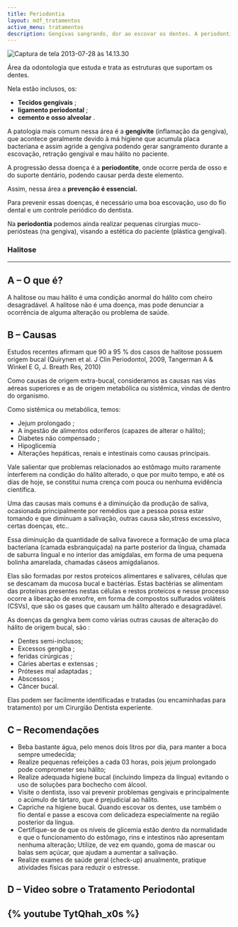 ```yaml
---
title: Periodontia
layout: mdf_tratamentos
active_menu: tratamentos
description: Gengivas sangrando, dor ao escovar os dentes. A periodontia pode melhorar a saúde da sua gengiva. Tire suas dúvidas aqui.
---
```


![Captura de tela 2013-07-28 às 14.13.30](Captura-de-tela-2013-07-28-às-14.13.30-260x300.png)

Área da odontologia que estuda e trata as estruturas que suportam os dentes. 

Nela estão inclusos, os:  
* **Tecidos gengivais** ;
* **ligamento periodontal** ; 
* **cemento e osso alveolar** . 

A patologia mais comum nessa área é a **gengivite** (inflamação da gengiva), que acontece geralmente devido à má higiene que acumula placa bacteriana e assim agride a gengiva podendo gerar sangramento durante a escovação, retração gengival e mau hálito no paciente. 

A progressão dessa doença é a **periodontite**, onde ocorre perda de osso e do suporte dentário, podendo causar perda deste elemento. 

Assim, nessa área a **prevenção é essencial.** 

Para prevenir essas doenças, é necessário uma boa escovação, uso do fio dental e um controle periódico do dentista. 

Na **periodontia** podemos ainda realizar pequenas cirurgias muco-periósteas (na gengiva), visando a estética do paciente (plástica gengival).

### Halitose
---
## A – O que é?
A halitose ou mau hálito é uma condição anormal do hálito com cheiro desagradável. A halitose não é uma doença, mas pode denunciar a ocorrência de alguma alteração ou problema de saúde.

## B – Causas
Estudos recentes afirmam que 90 a 95 % dos casos de halitose possuem origem bucal (Quirynen et al. J Clin Periodontol, 2009, Tangerman A & Winkel E G, J. Breath Res, 2010)

Como causas de origem extra-bucal, consideramos as causas nas vias aéreas superiores e as de origem metabólica ou sistêmica, vindas de dentro do organismo. 

Como sistêmica ou metabólica, temos:  
* Jejum prolongado ;
* A ingestão de alimentos odoríferos (capazes de alterar o hálito); 
* Diabetes não compensado ; 
* Hipoglicemia 
* Alterações hepáticas, renais e intestinais como causas principais.

Vale salientar que problemas relacionados ao estômago muito raramente interferem na condição do hálito alterado, o que por muito tempo, e até os dias de hoje, se constitui numa crença com pouca ou nenhuma evidência científica.

Uma das causas mais comuns é a diminuição da produção de saliva, ocasionada principalmente por remédios que a pessoa possa estar tomando e que diminuam a salivação, outras causa são,stress excessivo, certas doenças, etc..

Essa diminuição da quantidade de saliva favorece a formação de uma placa bacteriana (camada esbranquiçada) na parte posterior da língua, chamada de saburra lingual e no interior das amígdalas, em forma de uma pequena bolinha amarelada, chamadas cáseos amigdalianos. 

Elas são formadas por restos proteicos alimentares e salivares, células que se descamam da mucosa bucal e bactérias. Estas bactérias se alimentam das proteínas presentes nestas células e restos proteicos e nesse processo ocorre a liberação de enxofre, em forma de compostos sulfurados voláteis (CSVs), que são os gases que causam um hálito alterado e desagradável.

As doenças da gengiva bem como várias outras causas de alteração do hálito de origem bucal, são : 
* Dentes semi-inclusos; 
* Excessos gengiba ;
* feridas cirúrgicas ;  
* Cáries abertas e extensas ; 
* Próteses mal adaptadas ; 
* Abscessos ; 
* Câncer bucal. 

Elas podem ser facilmente identificadas e tratadas (ou encaminhadas para tratamento) por um Cirurgião Dentista experiente.

## C – Recomendações
* Beba bastante água, pelo menos dois litros por dia, para manter a boca sempre umedecida;
* Realize pequenas refeições a cada 03 horas, pois jejum prolongado pode comprometer seu hálito;
* Realize adequada higiene bucal (incluindo limpeza da língua) evitando o uso de soluções para bochecho com álcool.
* Visite o dentista, isso vai prevenir problemas gengivais e principalmente o acúmulo de tártaro, que é prejudicial ao hálito.
* Capriche na higiene bucal. Quando escovar os dentes, use também o fio dental e passe a escova com delicadeza especialmente na região posterior da língua.
* Certifique-se de que os níveis de glicemia estão dentro da normalidade e que o funcionamento do estômago, rins e intestinos não apresentam nenhuma alteração; Utilize, de vez em quando, goma de mascar ou balas sem açúcar, que ajudam a aumentar a salivação.
* Realize exames de saúde geral (check-up) anualmente, pratique atividades físicas para reduzir o estresse.

## D – Video sobre o Tratamento Periodontal

{% youtube TytQhah_x0s %}
---